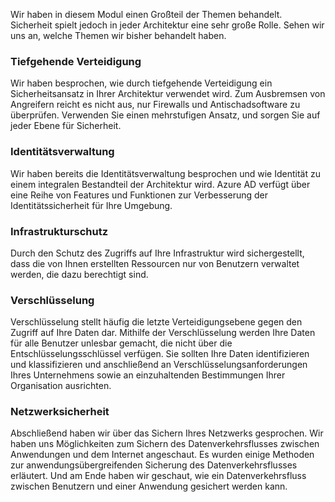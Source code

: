 Wir haben in diesem Modul einen Großteil der Themen behandelt. Sicherheit spielt jedoch in jeder Architektur eine sehr große Rolle. Sehen wir uns an, welche Themen wir bisher behandelt haben.

### <a name="defense-in-depth"></a>Tiefgehende Verteidigung

Wir haben besprochen, wie durch tiefgehende Verteidigung ein Sicherheitsansatz in Ihrer Architektur verwendet wird. Zum Ausbremsen von Angreifern reicht es nicht aus, nur Firewalls und Antischadsoftware zu überprüfen. Verwenden Sie einen mehrstufigen Ansatz, und sorgen Sie auf jeder Ebene für Sicherheit.

### <a name="identity-management"></a>Identitätsverwaltung

Wir haben bereits die Identitätsverwaltung besprochen und wie Identität zu einem integralen Bestandteil der Architektur wird. Azure AD verfügt über eine Reihe von Features und Funktionen zur Verbesserung der Identitätssicherheit für Ihre Umgebung.

### <a name="infrastructure-protection"></a>Infrastrukturschutz

Durch den Schutz des Zugriffs auf Ihre Infrastruktur wird sichergestellt, dass die von Ihnen erstellten Ressourcen nur von Benutzern verwaltet werden, die dazu berechtigt sind.

### <a name="encryption"></a>Verschlüsselung

Verschlüsselung stellt häufig die letzte Verteidigungsebene gegen den Zugriff auf Ihre Daten dar. Mithilfe der Verschlüsselung werden Ihre Daten für alle Benutzer unlesbar gemacht, die nicht über die Entschlüsselungsschlüssel verfügen. Sie sollten Ihre Daten identifizieren und klassifizieren und anschließend an Verschlüsselungsanforderungen Ihres Unternehmens sowie an einzuhaltenden Bestimmungen Ihrer Organisation ausrichten.

### <a name="network-security"></a>Netzwerksicherheit

Abschließend haben wir über das Sichern Ihres Netzwerks gesprochen. Wir haben uns Möglichkeiten zum Sichern des Datenverkehrsflusses zwischen Anwendungen und dem Internet angeschaut. Es wurden einige Methoden zur anwendungsübergreifenden Sicherung des Datenverkehrsflusses erläutert. Und am Ende haben wir geschaut, wie ein Datenverkehrsfluss zwischen Benutzern und einer Anwendung gesichert werden kann.
